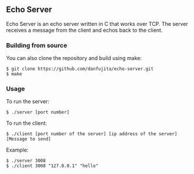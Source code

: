 ## Echo Server
Echo Server is an echo server written in C that works over TCP. The server receives a message from the client and echos back to the client.

### Building from source

You can also clone the repository and build using make:

    $ git clone https://github.com/danfujita/echo-server.git
    $ make

### Usage

To run the server:

    $ ./server [port number]
  
To run the client:

    $ ./client [port number of the server] [ip address of the server] [Message to send]

Example:

    $ ./server 3008
    $ ./client 3008 "127.0.0.1" "hello"

